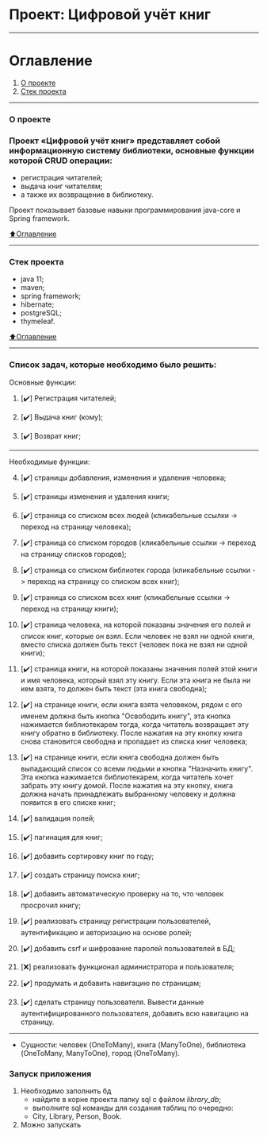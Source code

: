# Проект: Цифровой учёт книг 
____

# Оглавление
1. [О проекте](#О-проекте)
2. [Стек проекта](#Стек-проекта)

____
### О проекте
### Проект «Цифровой учёт книг» представляет собой информационную систему библиотеки, основные функции которой CRUD операции:
- регистрация читателей;
- выдача книг читателям;
- а также их возвращение в библиотеку.

Проект показывает базовые навыки программирования java-core и Spring framework.

[:arrow_up:Оглавление](#Оглавление)
____
### Стек проекта
- java 11;
- maven;
- spring framework;
- hibernate;
- postgreSQL;
- thymeleaf.

[:arrow_up:Оглавление](#Оглавление)
____
### Список задач, которые необходимо было решить:

Основные функции:

1. [:heavy_check_mark:] Регистрация читателей;

2. [:heavy_check_mark:] Выдача книг (кому);

3. [:heavy_check_mark:] Возврат книг;

____

Необходимые функции:

4. [:heavy_check_mark:] страницы добавления, изменения и удаления человека;

5. [:heavy_check_mark:] страницы изменения и удаления книги;

6. [:heavy_check_mark:] страница со списком всех людей (кликабельные ссылки -> переход на страницу человека);

7. [:heavy_check_mark:] страница со списком городов (кликабельные ссылки -> переход на страницу списков городов);

8. [:heavy_check_mark:] страница со списком библиотек города (кликабельные ссылки -> переход на страницу со списком всех книг);

9. [:heavy_check_mark:] страница со списком всех книг (кликабельные ссылки -> переход на страницу книги);

10. [:heavy_check_mark:] страница человека, на которой показаны значения его полей и список книг, которые он взял. Если человек не взял ни одной книги, вместо списка должен быть текст (человек пока не взял ни одной книги);

11. [:heavy_check_mark:] страница книги, на которой показаны значения полей этой книги и имя человека, который взял эту книгу. Если эта книга не была ни кем взята, то должен быть текст (эта книга свободна);

12. [:heavy_check_mark:] на странице книги, если книга взята человеком, рядом с его именем должна быть кнопка "Освободить книгу", эта кнопка нажимается библиотекарем тогда, когда читатель возвращает эту книгу обратно в библиотеку. После нажатия на эту кнопку книга снова становится свободна и пропадает из списка книг человека;

13. [:heavy_check_mark:] на странице книги, если книга свободна должен быть выпадающий список со всеми людьми и кнопка "Назначить книгу". Эта кнопка нажимается библиотекарем, когда читатель хочет забрать эту книгу домой. После нажатия на эту кнопку, книга должна начать принадлежать выбранному человеку и должна появится в его списке книг;

14. [:heavy_check_mark:] валидация полей;

15. [:heavy_check_mark:] пагинация для книг;

16. [:heavy_check_mark:] добавить сортировку книг по году;

17. [:heavy_check_mark:] создать страницу поиска книг;

18. [:heavy_check_mark:] добавить автоматическую проверку на то, что человек просрочил книгу; 

19. [:heavy_check_mark:] реализовать страницу регистрации пользователей, аутентификацию и авторизацию на основе ролей; 

20. [:heavy_check_mark:] добавить csrf и шифрование паролей пользователей в БД;

21. [:x:] реализовать функционал администратора и пользователя; 

22. [:heavy_check_mark:] продумать и добавить навигацию по страницам;

23. [:heavy_check_mark:] сделать страницу пользователя. Вывести данные аутентифицированного пользователя, добавить всю навигацию на страницу.

____

-  Сущности: человек (OneToMany), книга (ManyToOne), библиотека (OneToMany, ManyToOne), город (OneToMany). 

### Запуск приложения
1. Необходимо заполнить бд
   -  найдите в корне проекта папку sql с файлом _library_db_;
   -  выполните sql команды для создания таблиц по очередно:
   -  City, Library, Person, Book.
2. Можно запускать

